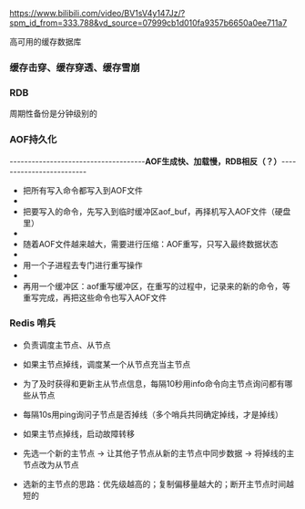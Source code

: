https://www.bilibili.com/video/BV1sV4y147Jz/?spm_id_from=333.788&vd_source=07999cb1d010fa9357b6650a0ee711a7

高可用的缓存数据库

### 缓存击穿、缓存穿透、缓存雪崩

### RDB

周期性备份是分钟级别的

### AOF持久化

  -------------------------------------**AOF生成快、加载慢，RDB相反（？）**-------------------------

  - 把所有写入命令都写入到AOF文件
  - 
  - 把要写入的命令，先写入到临时缓冲区aof_buf，再择机写入AOF文件（硬盘里）
  - 
  - 随着AOF文件越来越大，需要进行压缩：AOF重写，只写入最终数据状态
  - 
  - 用一个子进程去专门进行重写操作
  - 
  - 再用一个缓冲区：aof重写缓冲区，在重写的过程中，记录来的新的命令，等重写完成，再把这些命令也写入AOF文件
  
### Redis 哨兵

  - 负责调度主节点、从节点

  - 如果主节点掉线，调度某一个从节点充当主节点

  - 为了及时获得和更新主从节点信息，每隔10秒用info命令向主节点询问都有哪些从节点

  - 每隔10s用ping询问子节点是否掉线（多个哨兵共同确定掉线，才是掉线）

  - 如果主节点掉线，启动故障转移

  - 先选一个新的主节点 → 让其他子节点从新的主节点中同步数据 → 将掉线的主节点改为从节点

  - 选新的主节点的思路：优先级越高的；复制偏移量越大的；断开主节点时间越短的


  
